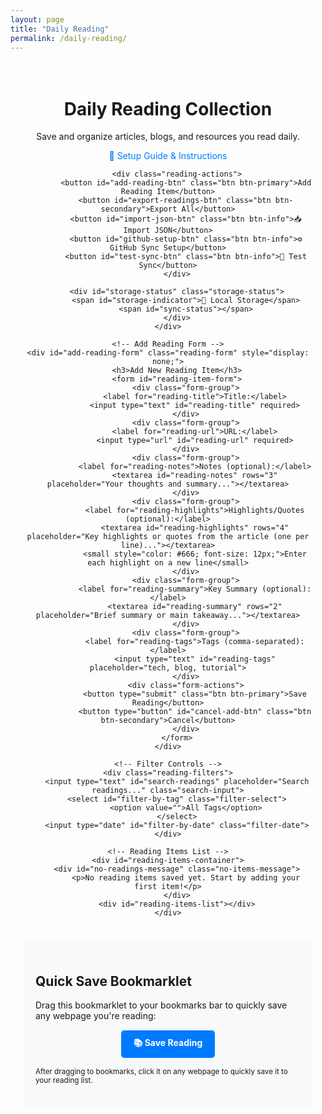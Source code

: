 ```yaml
---
layout: page
title: "Daily Reading"
permalink: /daily-reading/
---
```


<div class="daily-reading-container">
    <div class="reading-header">
        <h1>Daily Reading Collection</h1>
        <p>Save and organize articles, blogs, and resources you read daily.</p>
        <p><a href="/daily-reading-setup/" style="color: #007bff; text-decoration: none;">📖 Setup Guide & Instructions</a></p>
        
        <div class="reading-actions">
            <button id="add-reading-btn" class="btn btn-primary">Add Reading Item</button>
            <button id="export-readings-btn" class="btn btn-secondary">Export All</button>
            <button id="import-json-btn" class="btn btn-info">📥 Import JSON</button>
            <button id="github-setup-btn" class="btn btn-info">⚙️ GitHub Sync Setup</button>
            <button id="test-sync-btn" class="btn btn-info">🔄 Test Sync</button>
        </div>
        
        <div id="storage-status" class="storage-status">
            <span id="storage-indicator">📱 Local Storage</span>
            <span id="sync-status"></span>
        </div>
    </div>

    <!-- Add Reading Form -->
    <div id="add-reading-form" class="reading-form" style="display: none;">
        <h3>Add New Reading Item</h3>
        <form id="reading-item-form">
            <div class="form-group">
                <label for="reading-title">Title:</label>
                <input type="text" id="reading-title" required>
            </div>
            <div class="form-group">
                <label for="reading-url">URL:</label>
                <input type="url" id="reading-url" required>
            </div>
            <div class="form-group">
                <label for="reading-notes">Notes (optional):</label>
                <textarea id="reading-notes" rows="3" placeholder="Your thoughts and summary..."></textarea>
            </div>
            <div class="form-group">
                <label for="reading-highlights">Highlights/Quotes (optional):</label>
                <textarea id="reading-highlights" rows="4" placeholder="Key highlights or quotes from the article (one per line)..."></textarea>
                <small style="color: #666; font-size: 12px;">Enter each highlight on a new line</small>
            </div>
            <div class="form-group">
                <label for="reading-summary">Key Summary (optional):</label>
                <textarea id="reading-summary" rows="2" placeholder="Brief summary or main takeaway..."></textarea>
            </div>
            <div class="form-group">
                <label for="reading-tags">Tags (comma-separated):</label>
                <input type="text" id="reading-tags" placeholder="tech, blog, tutorial">
            </div>
            <div class="form-actions">
                <button type="submit" class="btn btn-primary">Save Reading</button>
                <button type="button" id="cancel-add-btn" class="btn btn-secondary">Cancel</button>
            </div>
        </form>
    </div>

    <!-- Filter Controls -->
    <div class="reading-filters">
        <input type="text" id="search-readings" placeholder="Search readings..." class="search-input">
        <select id="filter-by-tag" class="filter-select">
            <option value="">All Tags</option>
        </select>
        <input type="date" id="filter-by-date" class="filter-date">
    </div>

    <!-- Reading Items List -->
    <div id="reading-items-container">
        <div id="no-readings-message" class="no-items-message">
            <p>No reading items saved yet. Start by adding your first item!</p>
        </div>
        <div id="reading-items-list"></div>
    </div>
</div>

<!-- Bookmarklet Instructions -->
<div class="bookmarklet-section">
    <h2>Quick Save Bookmarklet</h2>
    <p>Drag this bookmarklet to your bookmarks bar to quickly save any webpage you're reading:</p>
    <div class="bookmarklet-container">
        <a href="javascript:(function(){var title=document.title;var url=window.location.href;var selectedText=window.getSelection().toString();var notes=selectedText||'';var blogUrl='{{ site.url }}{{ site.baseurl }}/daily-reading/';var data={title:title,url:url,notes:notes,timestamp:new Date().toISOString()};localStorage.setItem('pendingReading',JSON.stringify(data));alert('Reading item saved! Visit '+blogUrl+' to manage your readings.');})();" class="bookmarklet">📚 Save Reading</a>
    </div>
    <p><small>After dragging to bookmarks, click it on any webpage to quickly save it to your reading list.</small></p>
</div>

<style>
.daily-reading-container {
    max-width: 800px;
    margin: 0 auto;
    padding: 20px;
}

.reading-header {
    text-align: center;
    margin-bottom: 30px;
}

.reading-actions {
    margin: 20px 0;
}

.btn {
    padding: 10px 20px;
    border: none;
    border-radius: 5px;
    cursor: pointer;
    margin: 0 5px;
    text-decoration: none;
    display: inline-block;
}

.btn-primary {
    background-color: #007bff;
    color: white;
}

.btn-secondary {
    background-color: #6c757d;
    color: white;
}

.btn-danger {
    background-color: #dc3545;
    color: white;
}

.btn-info {
    background-color: #17a2b8;
    color: white;
}

.btn:hover {
    opacity: 0.8;
}

#test-sync-btn {
    position: relative;
    overflow: hidden;
}

#test-sync-btn:hover {
    background-color: #138496;
    transform: scale(1.02);
    transition: all 0.2s ease;
}

#test-sync-btn:active {
    transform: scale(0.98);
}



.reading-form {
    background: #f8f9fa;
    padding: 20px;
    border-radius: 5px;
    margin: 20px 0;
}

.form-group {
    margin-bottom: 15px;
}

.form-group label {
    display: block;
    margin-bottom: 5px;
    font-weight: bold;
}

.form-group input,
.form-group textarea {
    width: 100%;
    padding: 8px 12px;
    border: 1px solid #ddd;
    border-radius: 4px;
    box-sizing: border-box;
}

.form-actions {
    margin-top: 20px;
}

.reading-filters {
    display: flex;
    gap: 10px;
    margin: 20px 0;
    flex-wrap: wrap;
}

.search-input,
.filter-select,
.filter-date {
    padding: 8px 12px;
    border: 1px solid #ddd;
    border-radius: 4px;
    flex: 1;
    min-width: 200px;
}

.reading-item {
    background: white;
    border: 1px solid #ddd;
    border-radius: 5px;
    padding: 20px;
    margin: 15px 0;
    box-shadow: 0 2px 4px rgba(0,0,0,0.1);
}

.reading-item-header {
    display: flex;
    justify-content: between;
    align-items: flex-start;
    margin-bottom: 10px;
}

.reading-item-title {
    margin: 0 0 5px 0;
    color: #007bff;
}

.reading-item-url {
    color: #666;
    font-size: 0.9em;
    word-break: break-all;
}

.reading-item-meta {
    display: flex;
    justify-content: space-between;
    align-items: center;
    margin: 10px 0;
    font-size: 0.9em;
    color: #666;
}

.reading-item-notes {
    margin: 10px 0;
    padding: 10px;
    background: #f8f9fa;
    border-radius: 4px;
    font-style: italic;
}

.reading-item-summary {
    margin: 10px 0;
    padding: 10px;
    background: #e3f2fd;
    border-radius: 4px;
    border-left: 4px solid #2196f3;
}

.reading-item-highlights {
    margin: 10px 0;
    padding: 10px;
    background: #fff3e0;
    border-radius: 4px;
    border-left: 4px solid #ff9800;
}

.reading-item-highlights ul {
    margin: 8px 0 0 0;
    padding-left: 20px;
}

.reading-item-highlights li {
    margin: 6px 0;
    line-height: 1.4;
}

.reading-item-tags {
    margin: 10px 0;
}

.tag {
    display: inline-block;
    background: #e9ecef;
    color: #495057;
    padding: 2px 8px;
    border-radius: 12px;
    font-size: 0.8em;
    margin: 2px;
}

.reading-item-actions {
    text-align: right;
    margin-top: 10px;
}

.btn-small {
    padding: 5px 10px;
    font-size: 0.8em;
}

.no-items-message {
    text-align: center;
    color: #666;
    font-style: italic;
    margin: 40px 0;
}

.bookmarklet-section {
    margin-top: 40px;
    padding: 20px;
    background: #f8f9fa;
    border-radius: 5px;
}

.bookmarklet-container {
    text-align: center;
    margin: 15px 0;
}

.bookmarklet {
    display: inline-block;
    background: #007bff;
    color: white;
    padding: 10px 20px;
    text-decoration: none;
    border-radius: 5px;
    font-weight: bold;
}

.bookmarklet:hover {
    background: #0056b3;
    color: white;
}

.storage-status {
    text-align: center;
    margin: 15px 0;
    padding: 10px;
    background: #f8f9fa;
    border-radius: 5px;
    font-size: 0.9em;
}

.storage-status #storage-indicator {
    font-weight: bold;
    margin-right: 10px;
}

.storage-status #sync-status {
    color: #666;
    font-style: italic;
}

@media (max-width: 768px) {
    .reading-filters {
        flex-direction: column;
    }
    
    .search-input,
    .filter-select,
    .filter-date {
        min-width: auto;
    }
    
    .reading-item-header {
        flex-direction: column;
    }
    
    .reading-item-meta {
        flex-direction: column;
        align-items: flex-start;
        gap: 5px;
    }
}
</style>

<script src="{{ '/assets/js/github-storage.js' | relative_url }}"></script>

<script>
class DailyReadingManager {
    constructor() {
        this.storageKey = 'dailyReadings';
        this.init();
    }

    init() {
        this.loadReadings();
        this.attachEventListeners();
        this.loadPendingReading();
        this.updateTagFilter();
    }

    attachEventListeners() {
        document.getElementById('add-reading-btn').addEventListener('click', () => this.showAddForm());
        document.getElementById('cancel-add-btn').addEventListener('click', () => this.hideAddForm());
        document.getElementById('reading-item-form').addEventListener('submit', (e) => this.handleAddReading(e));
        document.getElementById('export-readings-btn').addEventListener('click', () => this.exportReadings());
        document.getElementById('import-json-btn').addEventListener('click', () => this.showImportModal());
        
        document.getElementById('search-readings').addEventListener('input', () => this.filterReadings());
        document.getElementById('filter-by-tag').addEventListener('change', () => this.filterReadings());
        document.getElementById('filter-by-date').addEventListener('change', () => this.filterReadings());
    }

    showAddForm() {
        document.getElementById('add-reading-form').style.display = 'block';
        document.getElementById('reading-title').focus();
    }

    hideAddForm() {
        document.getElementById('add-reading-form').style.display = 'none';
        this.clearForm();
    }

    clearForm() {
        document.getElementById('reading-item-form').reset();
        document.getElementById('reading-highlights').value = '';
        document.getElementById('reading-summary').value = '';
    }

    handleAddReading(e) {
        e.preventDefault();
        
        const title = document.getElementById('reading-title').value;
        const url = document.getElementById('reading-url').value;
        const notes = document.getElementById('reading-notes').value;
        const highlightsText = document.getElementById('reading-highlights').value;
        const summary = document.getElementById('reading-summary').value;
        const tags = document.getElementById('reading-tags').value
            .split(',')
            .map(tag => tag.trim())
            .filter(tag => tag.length > 0);

        // Process highlights - split by lines and clean up
        const highlights = highlightsText
            .split('\n')
            .map(line => line.trim())
            .filter(line => line.length > 0);

        const reading = {
            id: Date.now().toString() + Math.random().toString(36).substr(2, 9),
            title,
            url,
            notes,
            highlights,
            summary,
            tags,
            timestamp: new Date().toISOString(),
            date: new Date().toLocaleDateString('en-US', { 
                year: 'numeric', 
                month: 'short', 
                day: 'numeric',
                hour: 'numeric',
                minute: '2-digit'
            }),
            dateAdded: new Date().toLocaleDateString()
        };

        this.addReading(reading);
        this.hideAddForm();
    }

    addReading(reading) {
        const readings = this.getReadings();
        readings.unshift(reading);
        this.saveReadings(readings);
        this.loadReadings();
        this.updateTagFilter();
    }

    getReadings() {
        const stored = localStorage.getItem(this.storageKey);
        return stored ? JSON.parse(stored) : [];
    }

    saveReadings(readings) {
        localStorage.setItem(this.storageKey, JSON.stringify(readings));
    }

    loadReadings() {
        const readings = this.getReadings();
        this.displayReadings(readings);
    }

    loadPendingReading() {
        const pending = localStorage.getItem('pendingReading');
        if (pending) {
            const reading = JSON.parse(pending);
            document.getElementById('reading-title').value = reading.title || '';
            document.getElementById('reading-url').value = reading.url || '';
            document.getElementById('reading-notes').value = reading.notes || '';
            this.showAddForm();
            localStorage.removeItem('pendingReading');
        }
    }

    displayReadings(readings) {
        const container = document.getElementById('reading-items-list');
        const noItemsMsg = document.getElementById('no-readings-message');
        
        if (readings.length === 0) {
            container.innerHTML = '';
            noItemsMsg.style.display = 'block';
            return;
        }

        noItemsMsg.style.display = 'none';
        container.innerHTML = readings.map(reading => this.createReadingItemHTML(reading)).join('');
        
        // Attach delete event listeners
        readings.forEach(reading => {
            const deleteBtn = document.getElementById(`delete-${reading.id}`);
            if (deleteBtn) {
                deleteBtn.addEventListener('click', () => this.deleteReading(reading.id));
            }
        });
    }

    createReadingItemHTML(reading) {
        const tagsHTML = reading.tags && reading.tags.length > 0 ? 
            reading.tags.map(tag => `<span class="tag">${tag}</span>`).join('') : '';
            
        const notesHTML = reading.notes ? 
            `<div class="reading-item-notes">
                <strong>Notes:</strong> ${reading.notes}
            </div>` : '';
            
        const summaryHTML = reading.summary ? 
            `<div class="reading-item-summary">
                <strong>Summary:</strong> ${reading.summary}
            </div>` : '';
            
        const highlightsHTML = reading.highlights && reading.highlights.length > 0 ? 
            `<div class="reading-item-highlights">
                <strong>Key Highlights:</strong>
                <ul>
                    ${reading.highlights.map(highlight => `<li>${highlight}</li>`).join('')}
                </ul>
            </div>` : '';
        
        return `
            <div class="reading-item">
                <div class="reading-item-header">
                    <div>
                        <h3 class="reading-item-title">
                            <a href="${reading.url}" target="_blank">${reading.title}</a>
                        </h3>
                        <div class="reading-item-url">${reading.url}</div>
                    </div>
                </div>
                <div class="reading-item-meta">
                    <span>Added: ${reading.date || reading.dateAdded}</span>
                    <span>${new Date(reading.timestamp).toLocaleString()}</span>
                </div>
                ${summaryHTML}
                ${notesHTML}
                ${highlightsHTML}
                <div class="reading-item-tags">${tagsHTML}</div>
                <div class="reading-item-actions">
                    <button id="delete-${reading.id}" class="btn btn-danger btn-small">Delete</button>
                </div>
            </div>
        `;
    }

    deleteReading(id) {
        if (confirm('Are you sure you want to delete this reading item?')) {
            const readings = this.getReadings().filter(reading => reading.id !== id);
            this.saveReadings(readings);
            this.loadReadings();
            this.updateTagFilter();
        }
    }

    updateTagFilter() {
        const readings = this.getReadings();
        const allTags = [...new Set(readings.flatMap(reading => reading.tags))].sort();
        
        const tagFilter = document.getElementById('filter-by-tag');
        const currentValue = tagFilter.value;
        
        tagFilter.innerHTML = '<option value="">All Tags</option>' + 
            allTags.map(tag => `<option value="${tag}">${tag}</option>`).join('');
        
        tagFilter.value = currentValue;
    }

    filterReadings() {
        const searchTerm = document.getElementById('search-readings').value.toLowerCase();
        const selectedTag = document.getElementById('filter-by-tag').value;
        const selectedDate = document.getElementById('filter-by-date').value;
        
        const readings = this.getReadings();
        const filtered = readings.filter(reading => {
            const matchesSearch = !searchTerm || 
                reading.title.toLowerCase().includes(searchTerm) ||
                (reading.notes && reading.notes.toLowerCase().includes(searchTerm)) ||
                (reading.summary && reading.summary.toLowerCase().includes(searchTerm)) ||
                (reading.highlights && reading.highlights.some(h => h.toLowerCase().includes(searchTerm))) ||
                reading.url.toLowerCase().includes(searchTerm);
            
            const matchesTag = !selectedTag || (reading.tags && reading.tags.includes(selectedTag));
            
            const matchesDate = !selectedDate || reading.dateAdded === new Date(selectedDate).toLocaleDateString();
            
            return matchesSearch && matchesTag && matchesDate;
        });
        
        this.displayReadings(filtered);
    }

    exportReadings() {
        const readings = this.getReadings();
        const dataStr = JSON.stringify(readings, null, 2);
        const dataBlob = new Blob([dataStr], {type: 'application/json'});
        
        const link = document.createElement('a');
        link.href = URL.createObjectURL(dataBlob);
        link.download = `daily-readings-${new Date().toISOString().split('T')[0]}.json`;
        link.click();
        
        // Also show a sample of the exported format
        console.log('Exported format sample:', readings.slice(0, 2));
    }



    showImportModal() {
        const modal = document.createElement('div');
        modal.id = 'import-modal';
        modal.style.cssText = `
            position: fixed;
            top: 0;
            left: 0;
            width: 100%;
            height: 100%;
            background-color: rgba(0, 0, 0, 0.7);
            z-index: 999999;
            display: flex;
            justify-content: center;
            align-items: center;
        `;
        
        modal.innerHTML = `
            <div style="
                background: white;
                border-radius: 12px;
                padding: 30px;
                max-width: 700px;
                width: 90%;
                max-height: 80vh;
                overflow-y: auto;
            ">
                <h2>📥 Import Reading Data</h2>
                <p>Import readings from JSON format (supports article summarizer exports and our export format).</p>
                
                <div style="margin: 20px 0;">
                    <label style="display: block; margin-bottom: 10px; font-weight: bold;">
                        Select JSON file or paste JSON data:
                    </label>
                    <input type="file" id="import-file" accept=".json" style="margin-bottom: 10px;">
                    <textarea id="import-text" rows="10" placeholder="Or paste JSON data here..." style="
                        width: 100%;
                        padding: 12px;
                        border: 2px solid #ddd;
                        border-radius: 8px;
                        font-family: monospace;
                        font-size: 12px;
                    "></textarea>
                </div>
                
                <div style="margin: 20px 0;">
                    <label style="display: flex; align-items: center; margin-bottom: 10px;">
                        <input type="checkbox" id="merge-readings" checked style="margin-right: 8px;">
                        Merge with existing readings (unchecked = replace all)
                    </label>
                </div>
                
                <div style="display: flex; gap: 10px; justify-content: flex-end;">
                    <button onclick="closeImportModal()" style="
                        padding: 12px 24px;
                        border: 2px solid #6c757d;
                        background: white;
                        color: #6c757d;
                        border-radius: 8px;
                        cursor: pointer;
                    ">Cancel</button>
                    <button onclick="processImport()" style="
                        padding: 12px 24px;
                        border: 2px solid #28a745;
                        background: #28a745;
                        color: white;
                        border-radius: 8px;
                        cursor: pointer;
                    ">📥 Import</button>
                </div>
            </div>
        `;
        
        document.body.appendChild(modal);
        
        // File input handler
        document.getElementById('import-file').addEventListener('change', (e) => {
            const file = e.target.files[0];
            if (file) {
                const reader = new FileReader();
                reader.onload = (e) => {
                    document.getElementById('import-text').value = e.target.result;
                };
                reader.readAsText(file);
            }
        });
    }

    importReadings(jsonData, merge = true) {
        try {
            const data = JSON.parse(jsonData);
            let readings = [];
            
            if (Array.isArray(data)) {
                // Process each item in the array
                readings = data.map(item => this.convertToReadingFormat(item));
            } else {
                // Single item
                readings = [this.convertToReadingFormat(data)];
            }
            
            // Filter out invalid readings
            readings = readings.filter(reading => reading.title && reading.url);
            
            if (merge) {
                const existingReadings = this.getReadings();
                // Merge, avoiding duplicates based on URL
                const existingUrls = new Set(existingReadings.map(r => r.url));
                const newReadings = readings.filter(r => !existingUrls.has(r.url));
                readings = [...newReadings, ...existingReadings];
            }
            
            this.saveReadings(readings);
            this.loadReadings();
            this.updateTagFilter();
            
            return readings.length;
        } catch (error) {
            console.error('Import error:', error);
            throw new Error('Invalid JSON format');
        }
    }

    convertToReadingFormat(item) {
        // Handle different input formats
        const reading = {
            id: item.id || (Date.now().toString() + Math.random().toString(36).substr(2, 9)),
            title: item.title || '',
            url: item.url || '',
            timestamp: item.timestamp || new Date().toISOString(),
            dateAdded: item.dateAdded || item.date || new Date().toLocaleDateString(),
            date: item.date || new Date().toLocaleDateString('en-US', { 
                year: 'numeric', 
                month: 'short', 
                day: 'numeric',
                hour: 'numeric',
                minute: '2-digit'
            }),
            tags: item.tags || [],
            notes: item.notes || '',
            summary: item.summary || item.highlight || '',
            highlights: item.highlights || [],
            domain: item.domain || (item.url ? new URL(item.url).hostname : ''),
            favicon: item.favicon || ''
        };
        
        // Handle article summarizer format
        if (item.highlights && Array.isArray(item.highlights)) {
            reading.highlights = item.highlights;
        }
        
        return reading;
    }
}

// GitHub Setup Modal
function showGitHubSetup() {
    const modal = document.createElement('div');
    modal.id = 'github-setup-modal';
    modal.style.cssText = `
        position: fixed;
        top: 0;
        left: 0;
        width: 100%;
        height: 100%;
        background-color: rgba(0, 0, 0, 0.7);
        z-index: 999999;
        display: flex;
        justify-content: center;
        align-items: center;
    `;
    
    modal.innerHTML = `
        <div style="
            background: white;
            border-radius: 12px;
            padding: 30px;
            max-width: 600px;
            width: 90%;
            max-height: 80vh;
            overflow-y: auto;
        ">
            <h2>🔄 GitHub Sync Setup</h2>
            <p>Enable GitHub sync to store your readings in your repository and access them from any device.</p>
            
            <div style="margin: 20px 0; padding: 15px; background: #e3f2fd; border-radius: 8px;">
                <h4>Benefits:</h4>
                <ul>
                    <li>✅ Cross-device synchronization</li>
                    <li>✅ Permanent storage (never lost)</li>
                    <li>✅ Version history and backup</li>
                    <li>✅ Share readings with others</li>
                </ul>
            </div>
            
            <div style="margin: 20px 0;">
                <h4>Step 1: Create GitHub Personal Access Token</h4>
                <ol>
                    <li>Go to <a href="https://github.com/settings/tokens" target="_blank">GitHub Settings → Personal Access Tokens</a></li>
                    <li>Click "Generate new token (classic)"</li>
                    <li>Name: "Daily Reading Blog"</li>
                    <li>Scopes: Check <strong>"repo"</strong> (Full control of private repositories)</li>
                    <li>Click "Generate token" and copy it</li>
                </ol>
            </div>
            
            <div style="margin: 20px 0;">
                <h4>Step 2: Enter Token</h4>
                <input type="password" id="github-token-input" placeholder="Paste your GitHub token here..." style="
                    width: 100%;
                    padding: 12px;
                    border: 2px solid #ddd;
                    border-radius: 8px;
                    margin-bottom: 10px;
                ">
                <small style="color: #666;">Your token will be stored securely in your browser.</small>
            </div>
            
            <div style="display: flex; gap: 10px; justify-content: flex-end;">
                <button onclick="closeGitHubSetup()" style="
                    padding: 12px 24px;
                    border: 2px solid #6c757d;
                    background: white;
                    color: #6c757d;
                    border-radius: 8px;
                    cursor: pointer;
                ">Cancel</button>
                <button onclick="saveGitHubToken()" style="
                    padding: 12px 24px;
                    border: 2px solid #28a745;
                    background: #28a745;
                    color: white;
                    border-radius: 8px;
                    cursor: pointer;
                ">💾 Enable GitHub Sync</button>
            </div>
            
            <div style="margin-top: 20px; padding: 15px; background: #fff3cd; border-radius: 8px;">
                <strong>Security Note:</strong> Your token is stored only in your browser's localStorage and is used exclusively to save reading data to your GitHub repository.
            </div>
        </div>
    `;
    
    document.body.appendChild(modal);
}

function closeGitHubSetup() {
    const modal = document.getElementById('github-setup-modal');
    if (modal) modal.remove();
}

function saveGitHubToken() {
    const token = document.getElementById('github-token-input').value.trim();
    if (!token) {
        alert('Please enter a valid GitHub token');
        return;
    }
    
    localStorage.setItem('github_token', token);
    closeGitHubSetup();
    
    // Reinitialize with GitHub storage
    initializeReadingManager();
    alert('✅ GitHub sync enabled! Your readings will now be saved to your repository.');
}

// Enhanced Reading Manager with GitHub Integration
class EnhancedReadingManager extends DailyReadingManager {
    constructor(useGitHub = false) {
        super();
        this.useGitHub = useGitHub;
        this.github = null;
        
        if (useGitHub) {
            this.initGitHub();
        }
    }
    
    initGitHub() {
        const token = localStorage.getItem('github_token');
        if (token) {
            this.github = new GitHubStorage({
                owner: 'JKevinXu',
                repo: 'github-blog',
                token: token,
                branch: 'main',
                filePath: '_data/readings.json'
            });
            this.updateStorageStatus('☁️ GitHub Sync', 'Connected');
        }
    }
    
    updateStorageStatus(indicator, status) {
        const indicatorEl = document.getElementById('storage-indicator');
        const statusEl = document.getElementById('sync-status');
        if (indicatorEl) indicatorEl.textContent = indicator;
        if (statusEl) statusEl.textContent = status;
    }
    
    async init() {
        if (this.github) {
            try {
                await this.github.init();
                await this.syncWithGitHub();
                this.updateStorageStatus('☁️ GitHub Sync', 'Synced successfully');
            } catch (error) {
                console.error('GitHub init failed:', error);
                this.updateStorageStatus('📱 Local Storage', 'GitHub sync failed, using local storage');
                this.useGitHub = false;
                this.github = null;
            }
        } else {
            this.updateStorageStatus('📱 Local Storage', 'Not synced');
        }
        
        super.init();
        this.attachGitHubEventListeners();
    }
    
    attachGitHubEventListeners() {
        const githubSetupBtn = document.getElementById('github-setup-btn');
        if (githubSetupBtn) {
            githubSetupBtn.addEventListener('click', () => {
                if (this.github) {
                    // Already configured, offer to reconfigure
                    if (confirm('GitHub sync is already enabled. Do you want to reconfigure?')) {
                        showGitHubSetup();
                    }
                } else {
                    showGitHubSetup();
                }
            });
        }

        const testSyncBtn = document.getElementById('test-sync-btn');
        if (testSyncBtn) {
            testSyncBtn.addEventListener('click', async () => {
                await this.testSync();
            });
        }


    }
    
    async syncWithGitHub() {
        if (!this.github) return this.getReadings();
        
        try {
            this.updateStorageStatus('☁️ GitHub Sync', 'Syncing...');
            const githubReadings = await this.github.getReadings();
            const localReadings = this.getReadings();
            
            // Merge readings
            const merged = this.mergeReadings(githubReadings, localReadings);
            
            // Update both storages
            this.saveReadings(merged);
            if (merged.length !== githubReadings.length) {
                await this.github.saveReadings(merged, 'Sync local readings');
            }
            
            this.updateStorageStatus('☁️ GitHub Sync', `Last synced: ${new Date().toLocaleTimeString()}`);
            return merged;
        } catch (error) {
            console.error('GitHub sync failed:', error);
            this.updateStorageStatus('☁️ GitHub Sync', 'Sync failed');
            return this.getReadings();
        }
    }
    
    mergeReadings(githubReadings, localReadings) {
        const allReadings = [...githubReadings];
        
        localReadings.forEach(localReading => {
            const exists = allReadings.find(r => r.id === localReading.id || 
                (r.url === localReading.url && r.title === localReading.title));
            if (!exists) {
                allReadings.push(localReading);
            }
        });
        
        return allReadings.sort((a, b) => new Date(b.timestamp) - new Date(a.timestamp));
    }
    
    async addReading(reading) {
        super.addReading(reading);
        
        if (this.github) {
            try {
                this.updateStorageStatus('☁️ GitHub Sync', 'Saving...');
                await this.github.addReading(reading);
                this.updateStorageStatus('☁️ GitHub Sync', `Saved: ${new Date().toLocaleTimeString()}`);
            } catch (error) {
                console.error('Failed to save to GitHub:', error);
                this.updateStorageStatus('☁️ GitHub Sync', 'Save failed - stored locally');
            }
        }
    }
    
    async deleteReading(id) {
        super.deleteReading(id);
        
        if (this.github) {
            try {
                this.updateStorageStatus('☁️ GitHub Sync', 'Deleting...');
                await this.github.deleteReading(id);
                this.updateStorageStatus('☁️ GitHub Sync', `Updated: ${new Date().toLocaleTimeString()}`);
            } catch (error) {
                console.error('Failed to delete from GitHub:', error);
                this.updateStorageStatus('☁️ GitHub Sync', 'Delete failed - removed locally');
            }
        }
    }

    async testSync() {
        if (!this.github) {
            alert('❌ GitHub sync is not configured. Please set up GitHub sync first.');
            return;
        }

        try {
            this.updateStorageStatus('☁️ GitHub Sync', 'Testing sync...');
            
            // Test GitHub configuration
            const config = {
                owner: this.github.owner,
                repo: this.github.repo,
                branch: this.github.branch,
                filePath: this.github.filePath,
                hasToken: !!this.github.token
            };
            
            console.log('GitHub Config:', config);
            
            // Test file existence and creation
            try {
                console.log('Testing file access...');
                await this.github.getReadings();
                console.log('✅ File exists and accessible');
            } catch (error) {
                console.log('File access error:', error);
                
                if (error.status === 404) {
                    console.log('🔧 File doesn\'t exist, attempting to create...');
                    try {
                        await this.github.saveReadings([], 'Initial readings file creation');
                        console.log('✅ File created successfully');
                    } catch (createError) {
                        console.error('❌ Failed to create file:', createError);
                        throw createError;
                    }
                } else {
                    throw error;
                }
            }
            
            // Test sync functionality
            const result = await this.syncWithGitHub();
            
            // Show detailed result
            alert(`✅ Sync test successful!\n\nConfiguration:\n- Repository: ${config.owner}/${config.repo}\n- Branch: ${config.branch}\n- File Path: ${config.filePath}\n- Token: ${config.hasToken ? 'Configured' : 'Missing'}\n\nResults:\n- Local readings: ${this.getReadings().length}\n- Synced readings: ${result.length}\n- Last sync: ${new Date().toLocaleTimeString()}\n\nCheck browser console for detailed logs.`);
            
        } catch (error) {
            console.error('Sync test failed:', error);
            
            // Provide detailed error information
            let errorMsg = `❌ Sync test failed!\n\nError: ${error.message || error}\n\nPossible causes:\n`;
            
            if (error.status === 404) {
                errorMsg += '- Repository doesn\'t exist\n- File path is incorrect\n- No permission to access repo';
            } else if (error.status === 401) {
                errorMsg += '- Invalid GitHub token\n- Token expired\n- No repository access';
            } else if (error.status === 403) {
                errorMsg += '- Token lacks required permissions\n- Rate limit exceeded\n- Repository is private';
            } else {
                errorMsg += '- Network connection issue\n- GitHub API temporary issue\n- Invalid configuration';
            }
            
            errorMsg += `\n\nTechnical details:\nStatus: ${error.status}\nMessage: ${error.message}\n\nCheck browser console for full error details.`;
            
            alert(errorMsg);
            this.updateStorageStatus('☁️ GitHub Sync', 'Sync test failed');
        }
    }


}

// Initialize reading manager
let readingManager;

function initializeReadingManager() {
    const hasGitHubToken = !!localStorage.getItem('github_token');
    readingManager = new EnhancedReadingManager(hasGitHubToken);
}

// Global functions for import modal
function closeImportModal() {
    const modal = document.getElementById('import-modal');
    if (modal) modal.remove();
}

function processImport() {
    const jsonText = document.getElementById('import-text').value.trim();
    const mergeReadings = document.getElementById('merge-readings').checked;
    
    if (!jsonText) {
        alert('Please enter JSON data or select a file');
        return;
    }
    
    try {
        const count = readingManager.importReadings(jsonText, mergeReadings);
        alert(`✅ Successfully imported ${count} readings!`);
        closeImportModal();
    } catch (error) {
        alert(`❌ Import failed: ${error.message}`);
    }
}

// Initialize when page loads
document.addEventListener('DOMContentLoaded', () => {
    initializeReadingManager();
});
</script> 